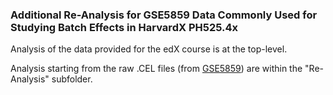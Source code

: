 ### Additional Re-Analysis for GSE5859 Data Commonly Used for Studying Batch Effects in HarvardX PH525.4x

Analysis of the data provided for the edX course is at the top-level.

Analysis starting from the raw .CEL files (from [GSE5859](https://www.ncbi.nlm.nih.gov/geo/query/acc.cgi?acc=GSE5859)) are within the "Re-Analysis" subfolder.
